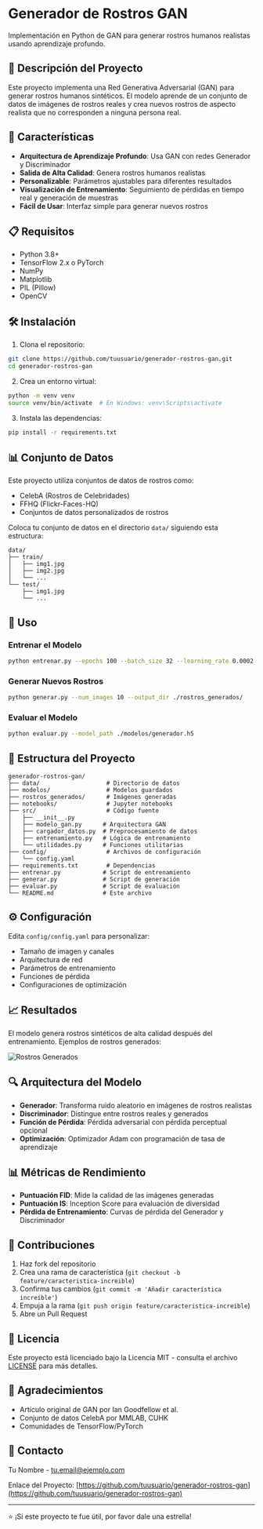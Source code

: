 # Generador de Rostros GAN

Implementación en Python de GAN para generar rostros humanos realistas usando aprendizaje profundo.

## 🎯 Descripción del Proyecto

Este proyecto implementa una Red Generativa Adversarial (GAN) para generar rostros humanos sintéticos. El modelo aprende de un conjunto de datos de imágenes de rostros reales y crea nuevos rostros de aspecto realista que no corresponden a ninguna persona real.

## 🚀 Características

- **Arquitectura de Aprendizaje Profundo**: Usa GAN con redes Generador y Discriminador
- **Salida de Alta Calidad**: Genera rostros humanos realistas
- **Personalizable**: Parámetros ajustables para diferentes resultados
- **Visualización de Entrenamiento**: Seguimiento de pérdidas en tiempo real y generación de muestras
- **Fácil de Usar**: Interfaz simple para generar nuevos rostros

## 📋 Requisitos

- Python 3.8+
- TensorFlow 2.x o PyTorch
- NumPy
- Matplotlib
- PIL (Pillow)
- OpenCV

## 🛠️ Instalación

1. Clona el repositorio:
```bash
git clone https://github.com/tuusuario/generador-rostros-gan.git
cd generador-rostros-gan
```

2. Crea un entorno virtual:
```bash
python -m venv venv
source venv/bin/activate  # En Windows: venv\Scripts\activate
```

3. Instala las dependencias:
```bash
pip install -r requirements.txt
```

## 📊 Conjunto de Datos

Este proyecto utiliza conjuntos de datos de rostros como:
- CelebA (Rostros de Celebridades)
- FFHQ (Flickr-Faces-HQ)
- Conjuntos de datos personalizados de rostros

Coloca tu conjunto de datos en el directorio `data/` siguiendo esta estructura:
```
data/
├── train/
│   ├── img1.jpg
│   ├── img2.jpg
│   └── ...
└── test/
    ├── img1.jpg
    └── ...
```

## 🔧 Uso

### Entrenar el Modelo

```bash
python entrenar.py --epochs 100 --batch_size 32 --learning_rate 0.0002
```

### Generar Nuevos Rostros

```bash
python generar.py --num_images 10 --output_dir ./rostros_generados/
```

### Evaluar el Modelo

```bash
python evaluar.py --model_path ./modelos/generador.h5
```

## 📁 Estructura del Proyecto

```
generador-rostros-gan/
├── data/                   # Directorio de datos
├── modelos/                # Modelos guardados
├── rostros_generados/      # Imágenes generadas
├── notebooks/              # Jupyter notebooks
├── src/                    # Código fuente
│   ├── __init__.py
│   ├── modelo_gan.py      # Arquitectura GAN
│   ├── cargador_datos.py  # Preprocesamiento de datos
│   ├── entrenamiento.py   # Lógica de entrenamiento
│   └── utilidades.py      # Funciones utilitarias
├── config/                 # Archivos de configuración
│   └── config.yaml
├── requirements.txt        # Dependencias
├── entrenar.py            # Script de entrenamiento
├── generar.py             # Script de generación
├── evaluar.py             # Script de evaluación
└── README.md              # Este archivo
```

## ⚙️ Configuración

Edita `config/config.yaml` para personalizar:
- Tamaño de imagen y canales
- Arquitectura de red
- Parámetros de entrenamiento
- Funciones de pérdida
- Configuraciones de optimización

## 📈 Resultados

El modelo genera rostros sintéticos de alta calidad después del entrenamiento. Ejemplos de rostros generados:

![Rostros Generados](assets/muestras_generadas.png)

## 🔍 Arquitectura del Modelo

- **Generador**: Transforma ruido aleatorio en imágenes de rostros realistas
- **Discriminador**: Distingue entre rostros reales y generados
- **Función de Pérdida**: Pérdida adversarial con pérdida perceptual opcional
- **Optimización**: Optimizador Adam con programación de tasa de aprendizaje

## 📊 Métricas de Rendimiento

- **Puntuación FID**: Mide la calidad de las imágenes generadas
- **Puntuación IS**: Inception Score para evaluación de diversidad
- **Pérdida de Entrenamiento**: Curvas de pérdida del Generador y Discriminador

## 🤝 Contribuciones

1. Haz fork del repositorio
2. Crea una rama de característica (`git checkout -b feature/caracteristica-increible`)
3. Confirma tus cambios (`git commit -m 'Añadir característica increíble'`)
4. Empuja a la rama (`git push origin feature/caracteristica-increible`)
5. Abre un Pull Request

## 📝 Licencia

Este proyecto está licenciado bajo la Licencia MIT - consulta el archivo [LICENSE](LICENSE) para más detalles.

## 🙏 Agradecimientos

- Artículo original de GAN por Ian Goodfellow et al.
- Conjunto de datos CelebA por MMLAB, CUHK
- Comunidades de TensorFlow/PyTorch

## 📧 Contacto

Tu Nombre - [tu.email@ejemplo.com](mailto:tu.email@ejemplo.com)

Enlace del Proyecto: [https://github.com/tuusuario/generador-rostros-gan](https://github.com/tuusuario/generador-rostros-gan)

---

⭐ ¡Si este proyecto te fue útil, por favor dale una estrella!